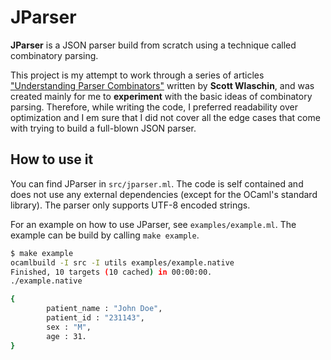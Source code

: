 # JParser

**JParser** is a JSON parser build from scratch using a technique called combinatory parsing.

This project is my attempt to work through a series of articles ["Understanding Parser Combinators"](https://fsharpforfunandprofit.com/posts/understanding-parser-combinators/) written by **Scott Wlaschin**, and was created mainly for me to **experiment** with the basic ideas of combinatory parsing. Therefore, while writing the code, I preferred readability over optimization and I em sure that I did not cover all the edge cases that come with trying to build a full-blown JSON parser.

## How to use it

You can find JParser in `src/jparser.ml`. The code is self contained and does not use any external dependencies (except for the OCaml's standard library). The parser only supports UTF-8 encoded strings.

For an example on how to use JParser, see `examples/example.ml`. The example can be build by calling `make example`.

``` bash
$ make example
ocamlbuild -I src -I utils examples/example.native
Finished, 10 targets (10 cached) in 00:00:00.
./example.native

{
        patient_name : "John Doe",
        patient_id : "231143",
        sex : "M",
        age : 31.
}
```

